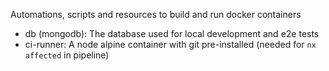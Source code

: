 Automations, scripts and resources to build and run docker containers

- db (mongodb): The database used for local development and e2e tests
- ci-runner: A node alpine container with git pre-installed  (needed for `nx affected` in pipeline)
